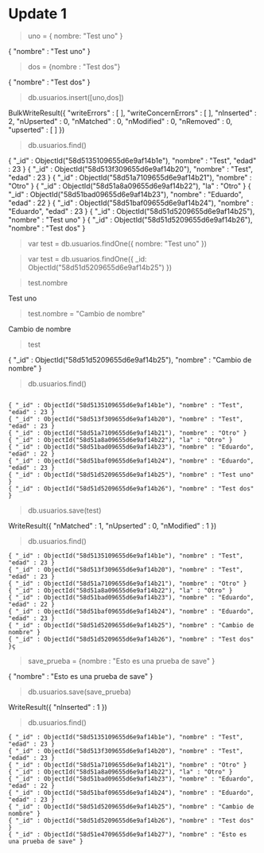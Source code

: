 # Update 1

> uno  = { nombre: "Test uno" }

{ "nombre" : "Test uno" }


> dos = {nombre : "Test dos"}

{ "nombre" : "Test dos" }

> db.usuarios.insert([uno,dos])

BulkWriteResult({
	"writeErrors" : [ ],
	"writeConcernErrors" : [ ],
	"nInserted" : 2,
	"nUpserted" : 0,
	"nMatched" : 0,
	"nModified" : 0,
	"nRemoved" : 0,
	"upserted" : [ ]
})

> db.usuarios.find()

{ "_id" : ObjectId("58d5135109655d6e9af14b1e"), "nombre" : "Test", "edad" : 23 }
{ "_id" : ObjectId("58d513f309655d6e9af14b20"), "nombre" : "Test", "edad" : 23 }
{ "_id" : ObjectId("58d51a7109655d6e9af14b21"), "nombre" : "Otro" }
{ "_id" : ObjectId("58d51a8a09655d6e9af14b22"), "la" : "Otro" }
{ "_id" : ObjectId("58d51bad09655d6e9af14b23"), "nombre" : "Eduardo", "edad" : 22 }
{ "_id" : ObjectId("58d51baf09655d6e9af14b24"), "nombre" : "Eduardo", "edad" : 23 }
{ "_id" : ObjectId("58d51d5209655d6e9af14b25"), "nombre" : "Test uno" }
{ "_id" : ObjectId("58d51d5209655d6e9af14b26"), "nombre" : "Test dos" }

> var test = db.usuarios.findOne({ nombre: "Test uno" })


> var test = db.usuarios.findOne({ _id: ObjectId("58d51d5209655d6e9af14b25") })


> test.nombre

Test uno

> test.nombre = "Cambio de nombre"

Cambio de nombre

> test

{
	"_id" : ObjectId("58d51d5209655d6e9af14b25"),
	"nombre" : "Cambio de nombre"
}

> db.usuarios.find()

<code>
{ "_id" : ObjectId("58d5135109655d6e9af14b1e"), "nombre" : "Test", "edad" : 23 }
{ "_id" : ObjectId("58d513f309655d6e9af14b20"), "nombre" : "Test", "edad" : 23 }
{ "_id" : ObjectId("58d51a7109655d6e9af14b21"), "nombre" : "Otro" }
{ "_id" : ObjectId("58d51a8a09655d6e9af14b22"), "la" : "Otro" }
{ "_id" : ObjectId("58d51bad09655d6e9af14b23"), "nombre" : "Eduardo", "edad" : 22 }
{ "_id" : ObjectId("58d51baf09655d6e9af14b24"), "nombre" : "Eduardo", "edad" : 23 }
{ "_id" : ObjectId("58d51d5209655d6e9af14b25"), "nombre" : "Test uno" }
{ "_id" : ObjectId("58d51d5209655d6e9af14b26"), "nombre" : "Test dos" }
</code>

> db.usuarios.save(test)

WriteResult({ "nMatched" : 1, "nUpserted" : 0, "nModified" : 1 })

> db.usuarios.find()

```
{ "_id" : ObjectId("58d5135109655d6e9af14b1e"), "nombre" : "Test", "edad" : 23 }
{ "_id" : ObjectId("58d513f309655d6e9af14b20"), "nombre" : "Test", "edad" : 23 }
{ "_id" : ObjectId("58d51a7109655d6e9af14b21"), "nombre" : "Otro" }
{ "_id" : ObjectId("58d51a8a09655d6e9af14b22"), "la" : "Otro" }
{ "_id" : ObjectId("58d51bad09655d6e9af14b23"), "nombre" : "Eduardo", "edad" : 22 }
{ "_id" : ObjectId("58d51baf09655d6e9af14b24"), "nombre" : "Eduardo", "edad" : 23 }
{ "_id" : ObjectId("58d51d5209655d6e9af14b25"), "nombre" : "Cambio de nombre" }
{ "_id" : ObjectId("58d51d5209655d6e9af14b26"), "nombre" : "Test dos" }ç
```


> save_prueba = {nombre : "Esto es una prueba de save" }

{ "nombre" : "Esto es una prueba de save" }

> db.usuarios.save(save_prueba)

WriteResult({ "nInserted" : 1 })

> db.usuarios.find()

```
{ "_id" : ObjectId("58d5135109655d6e9af14b1e"), "nombre" : "Test", "edad" : 23 }
{ "_id" : ObjectId("58d513f309655d6e9af14b20"), "nombre" : "Test", "edad" : 23 }
{ "_id" : ObjectId("58d51a7109655d6e9af14b21"), "nombre" : "Otro" }
{ "_id" : ObjectId("58d51a8a09655d6e9af14b22"), "la" : "Otro" }
{ "_id" : ObjectId("58d51bad09655d6e9af14b23"), "nombre" : "Eduardo", "edad" : 22 }
{ "_id" : ObjectId("58d51baf09655d6e9af14b24"), "nombre" : "Eduardo", "edad" : 23 }
{ "_id" : ObjectId("58d51d5209655d6e9af14b25"), "nombre" : "Cambio de nombre" }
{ "_id" : ObjectId("58d51d5209655d6e9af14b26"), "nombre" : "Test dos" }
{ "_id" : ObjectId("58d51e4709655d6e9af14b27"), "nombre" : "Esto es una prueba de save" }
```
